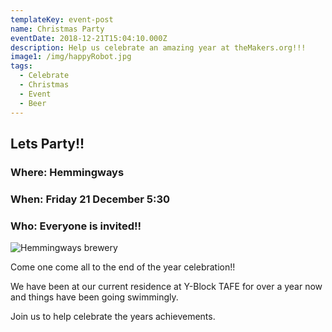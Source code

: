 ```yaml
---
templateKey: event-post
name: Christmas Party
eventDate: 2018-12-21T15:04:10.000Z
description: Help us celebrate an amazing year at theMakers.org!!!
image1: /img/happyRobot.jpg
tags:
  - Celebrate
  - Christmas
  - Event
  - Beer
---
```


## Lets Party!!

### Where: Hemmingways

### When: Friday 21 December 5:30

### Who: Everyone is invited!!

![Hemmingways brewery](/img/hemmingways.jpg 'Hemmingways Brewery')

Come one come all to the end of the year celebration!!

We have been at our current residence at Y-Block TAFE for over a year now and things have been going swimmingly.

Join us to help celebrate the years achievements.
